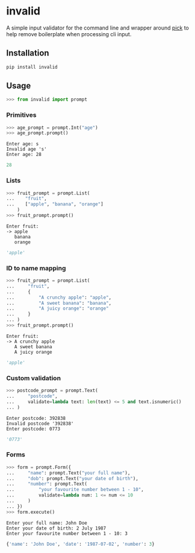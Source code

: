 # invalid

A simple input validator for the command line and wrapper around [pick](https://github.com/wong2/pick) to help remove boilerplate when processing cli input.

## Installation

```sh
pip install invalid
```

## Usage

```py
>>> from invalid import prompt
```

### Primitives

```py
>>> age_prompt = prompt.Int("age")
>>> age_prompt.prompt()
```

```
Enter age: s
Invalid age 's'
Enter age: 28
```

```py
28
```

### Lists

```py
>>> fruit_prompt = prompt.List(
...    "fruit",
...    ["apple", "banana", "orange"]
    )
>>> fruit_prompt.prompt()
```

```
Enter fruit:
-> apple
   banana
   orange
```

```py
'apple'
```

### ID to name mapping

```py
>>> fruit_prompt = prompt.List(
...     "fruit",
...     {
...         "A crunchy apple": "apple",
...         "A sweet banana": "banana",
...         "A juicy orange": "orange"
...     }
... )
>>> fruit_prompt.prompt()
```

```
Enter fruit:
-> A crunchy apple
   A sweet banana
   A juicy orange
```

```py
'apple'
```

### Custom validation

```py
>>> postcode_prompt = prompt.Text(
...     "postcode",
...     validate=lambda text: len(text) <= 5 and text.isnumeric()
... )
```

```
Enter postcode: 392838
Invalid postcode '392838'
Enter postcode: 0773
```

```py
'0773'
```

### Forms

```py
>>> form = prompt.Form({
...     "name": prompt.Text("your full name"),
...     "dob": prompt.Text("your date of birth"),
...     "number": prompt.Text(
...         "your favourite number between 1 - 10",
...         validate=lambda num: 1 <= num <= 10
...     )
... })
>>> form.execute()
```

```
Enter your full name: John Doe
Enter your date of birth: 2 July 1987
Enter your favourite number between 1 - 10: 3
```

```py
{'name': 'John Doe', 'date': '1987-07-02', 'number': 3}
```
